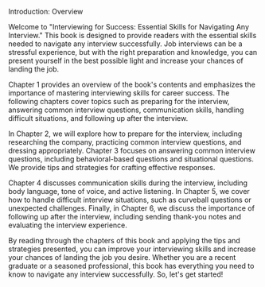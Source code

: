 Introduction: Overview

Welcome to "Interviewing for Success: Essential Skills for Navigating Any Interview." This book is designed to provide readers with the essential skills needed to navigate any interview successfully. Job interviews can be a stressful experience, but with the right preparation and knowledge, you can present yourself in the best possible light and increase your chances of landing the job.

Chapter 1 provides an overview of the book's contents and emphasizes the importance of mastering interviewing skills for career success. The following chapters cover topics such as preparing for the interview, answering common interview questions, communication skills, handling difficult situations, and following up after the interview.

In Chapter 2, we will explore how to prepare for the interview, including researching the company, practicing common interview questions, and dressing appropriately. Chapter 3 focuses on answering common interview questions, including behavioral-based questions and situational questions. We provide tips and strategies for crafting effective responses.

Chapter 4 discusses communication skills during the interview, including body language, tone of voice, and active listening. In Chapter 5, we cover how to handle difficult interview situations, such as curveball questions or unexpected challenges. Finally, in Chapter 6, we discuss the importance of following up after the interview, including sending thank-you notes and evaluating the interview experience.

By reading through the chapters of this book and applying the tips and strategies presented, you can improve your interviewing skills and increase your chances of landing the job you desire. Whether you are a recent graduate or a seasoned professional, this book has everything you need to know to navigate any interview successfully. So, let's get started!
